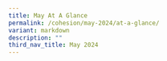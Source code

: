 ```yaml
---
title: May At A Glance
permalink: /cohesion/may-2024/at-a-glance/
variant: markdown
description: ""
third_nav_title: May 2024
---
```

